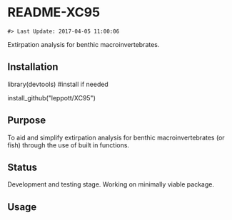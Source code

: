 README-XC95
================

<!-- README.md is generated from README.Rmd. Please edit that file -->
    #> Last Update: 2017-04-05 11:00:06

Extirpation analysis for benthic macroinvertebrates.

Installation
------------

library(devtools) \#install if needed

install\_github("leppott/XC95")

Purpose
-------

To aid and simplify extirpation analysis for benthic macroinvertebrates (or fish) through the use of built in functions.

Status
------

Development and testing stage. Working on minimally viable package.

Usage
-----
